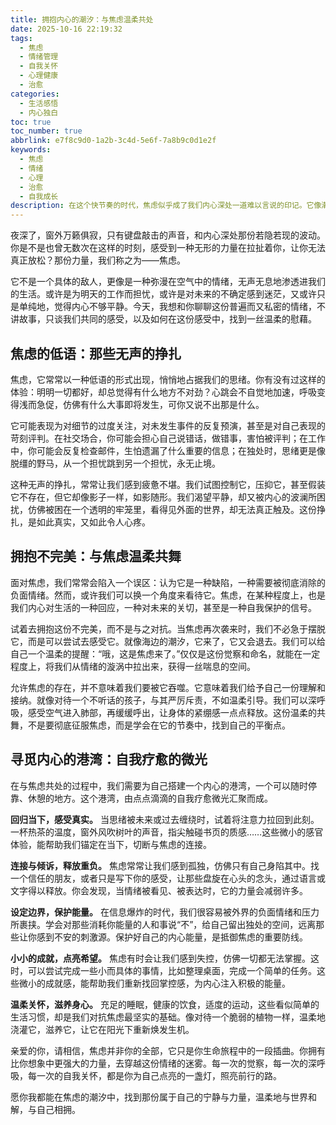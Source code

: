 ```yaml
---
title: 拥抱内心的潮汐：与焦虑温柔共处
date: 2025-10-16 22:19:32
tags:
  - 焦虑
  - 情绪管理
  - 自我关怀
  - 心理健康
  - 治愈
categories:
  - 生活感悟
  - 内心独白
toc: true
toc_number: true
abbrlink: e7f8c9d0-1a2b-3c4d-5e6f-7a8b9c0d1e2f
keywords:
  - 焦虑
  - 情绪
  - 心理
  - 治愈
  - 自我成长
description: 在这个快节奏的时代，焦虑似乎成了我们内心深处一道难以言说的印记。它像潮汐般涌来，有时轻柔，有时汹涌，让我们在不安中挣扎。这篇文章将带你走进焦虑的内心世界，不讲故事，只谈感受，用最温柔的笔触，描绘那些无声的挣扎与自我疗愈的微光，愿我们都能学会与这份情绪温柔共处，找到内心的宁静与力量。
---
```


夜深了，窗外万籁俱寂，只有键盘敲击的声音，和内心深处那份若隐若现的波动。你是不是也曾无数次在这样的时刻，感受到一种无形的力量在拉扯着你，让你无法真正放松？那份力量，我们称之为——焦虑。

它不是一个具体的敌人，更像是一种弥漫在空气中的情绪，无声无息地渗透进我们的生活。或许是为明天的工作而担忧，或许是对未来的不确定感到迷茫，又或许只是单纯地，觉得内心不够平静。今天，我想和你聊聊这份普遍而又私密的情绪，不讲故事，只谈我们共同的感受，以及如何在这份感受中，找到一丝温柔的慰藉。

## 焦虑的低语：那些无声的挣扎

焦虑，它常常以一种低语的形式出现，悄悄地占据我们的思绪。你有没有过这样的体验：明明一切都好，却总觉得有什么地方不对劲？心跳会不自觉地加速，呼吸变得浅而急促，仿佛有什么大事即将发生，可你又说不出那是什么。

它可能表现为对细节的过度关注，对未发生事件的反复预演，甚至是对自己表现的苛刻评判。在社交场合，你可能会担心自己说错话，做错事，害怕被评判；在工作中，你可能会反复检查邮件，生怕遗漏了什么重要的信息；在独处时，思绪更是像脱缰的野马，从一个担忧跳到另一个担忧，永无止境。

这种无声的挣扎，常常让我们感到疲惫不堪。我们试图控制它，压抑它，甚至假装它不存在，但它却像影子一样，如影随形。我们渴望平静，却又被内心的波澜所困扰，仿佛被困在一个透明的牢笼里，看得见外面的世界，却无法真正触及。这份挣扎，是如此真实，又如此令人心疼。

## 拥抱不完美：与焦虑温柔共舞

面对焦虑，我们常常会陷入一个误区：认为它是一种缺陷，一种需要被彻底消除的负面情绪。然而，或许我们可以换一个角度来看待它。焦虑，在某种程度上，也是我们内心对生活的一种回应，一种对未来的关切，甚至是一种自我保护的信号。

试着去拥抱这份不完美，而不是与之对抗。当焦虑再次袭来时，我们不必急于摆脱它，而是可以尝试去感受它。就像海边的潮汐，它来了，它又会退去。我们可以给自己一个温柔的提醒：“哦，这是焦虑来了。”仅仅是这份觉察和命名，就能在一定程度上，将我们从情绪的漩涡中拉出来，获得一丝喘息的空间。

允许焦虑的存在，并不意味着我们要被它吞噬。它意味着我们给予自己一份理解和接纳。就像对待一个不听话的孩子，与其严厉斥责，不如温柔引导。我们可以深呼吸，感受空气进入肺部，再缓缓呼出，让身体的紧绷感一点点释放。这份温柔的共舞，不是要彻底征服焦虑，而是学会在它的节奏中，找到自己的平衡点。

## 寻觅内心的港湾：自我疗愈的微光

在与焦虑共处的过程中，我们需要为自己搭建一个内心的港湾，一个可以随时停靠、休憩的地方。这个港湾，由点点滴滴的自我疗愈微光汇聚而成。

**回归当下，感受真实。** 当思绪被未来或过去缠绕时，试着将注意力拉回到此刻。一杯热茶的温度，窗外风吹树叶的声音，指尖触碰书页的质感……这些微小的感官体验，能帮助我们锚定在当下，切断与焦虑的连接。

**连接与倾诉，释放重负。** 焦虑常常让我们感到孤独，仿佛只有自己身陷其中。找一个信任的朋友，或者只是写下你的感受，让那些盘旋在心头的念头，通过语言或文字得以释放。你会发现，当情绪被看见、被表达时，它的力量会减弱许多。

**设定边界，保护能量。** 在信息爆炸的时代，我们很容易被外界的负面情绪和压力所裹挟。学会对那些消耗你能量的人和事说“不”，给自己留出独处的空间，远离那些让你感到不安的刺激源。保护好自己的内心能量，是抵御焦虑的重要防线。

**小小的成就，点亮希望。** 焦虑有时会让我们感到失控，仿佛一切都无法掌握。这时，可以尝试完成一些小而具体的事情，比如整理桌面，完成一个简单的任务。这些微小的成就感，能帮助我们重新找回掌控感，为内心注入积极的能量。

**温柔关怀，滋养身心。** 充足的睡眠，健康的饮食，适度的运动，这些看似简单的生活习惯，却是我们对抗焦虑最坚实的基础。像对待一个脆弱的植物一样，温柔地浇灌它，滋养它，让它在阳光下重新焕发生机。

亲爱的你，请相信，焦虑并非你的全部，它只是你生命旅程中的一段插曲。你拥有比你想象中更强大的力量，去穿越这份情绪的迷雾。每一次的觉察，每一次的深呼吸，每一次的自我关怀，都是你为自己点亮的一盏灯，照亮前行的路。

愿你我都能在焦虑的潮汐中，找到那份属于自己的宁静与力量，温柔地与世界和解，与自己相拥。